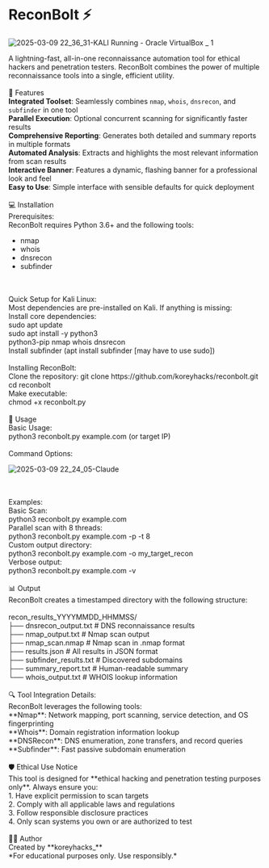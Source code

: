# ReconBolt ⚡
![2025-03-09 22_36_31-KALI  Running  - Oracle VirtualBox _ 1](https://github.com/user-attachments/assets/2c5b23ac-8ca2-41a5-9207-aa4763604457)

A lightning-fast, all-in-one reconnaissance automation tool for ethical hackers and penetration testers. ReconBolt combines the power of multiple reconnaissance tools into a single, efficient utility.
<br>
<br>
🔋 Features
<br>
**Integrated Toolset**: Seamlessly combines `nmap`, `whois`, `dnsrecon`, and `subfinder` in one tool
<br>
**Parallel Execution**: Optional concurrent scanning for significantly faster results
<br>
**Comprehensive Reporting**: Generates both detailed and summary reports in multiple formats
<br>
**Automated Analysis**: Extracts and highlights the most relevant information from scan results
<br>
**Interactive Banner**: Features a dynamic, flashing banner for a professional look and feel
<br>
**Easy to Use**: Simple interface with sensible defaults for quick deployment
<br>
<br>
💻 Installation
<br>
Prerequisites:
<br>
ReconBolt requires Python 3.6+ and the following tools:
<br>
- nmap
- whois
- dnsrecon
- subfinder
<br>
<br>
Quick Setup for Kali Linux:
<br>
Most dependencies are pre-installed on Kali. If anything is missing:
<br>
Install core dependencies:
<br>
sudo apt update
<br>
sudo apt install -y python3 
<br>
python3-pip nmap whois dnsrecon
<br>
Install subfinder (apt install subfinder [may have to use sudo])
<br>
<br>
Installing ReconBolt:
<br>
Clone the repository:
git clone https://github.com/koreyhacks/reconbolt.git
<br>
cd reconbolt
<br>
Make executable:
<br>
chmod +x reconbolt.py
<br>
<br>
🚀 Usage
<br>
Basic Usage:
<br>
python3 reconbolt.py example.com (or target IP)
<br>
<br>
Command Options:

![2025-03-09 22_24_05-Claude](https://github.com/user-attachments/assets/a9e5acc5-1abb-4eca-8936-cbb9bb4275bf)

<br>
<br>
Examples:
<br>
Basic Scan:
<br>
python3 reconbolt.py example.com
<br>
Parallel scan with 8 threads:
<br>
python3 reconbolt.py example.com -p -t 8
<br>
Custom output directory:
<br>
python3 reconbolt.py example.com -o my_target_recon
<br>
Verbose output:
<br>
python3 reconbolt.py example.com -v
<br>
<br>
📊 Output
<br>
ReconBolt creates a timestamped directory with the following structure:
<br>
<br>
recon_results_YYYYMMDD_HHMMSS/
<br>
├── dnsrecon_output.txt            # DNS reconnaissance results
<br>
├── nmap_output.txt                # Nmap scan output
<br>
├── nmap_scan.nmap                 # Nmap scan in .nmap format
<br>
├── results.json                   # All results in JSON format
<br>
├── subfinder_results.txt          # Discovered subdomains
<br>
├── summary_report.txt             # Human-readable summary
<br>
└── whois_output.txt               # WHOIS lookup information
<br>
<br>
🔍 Tool Integration Details:
<br>
ReconBolt leverages the following tools:
<br>
**Nmap**: Network mapping, port scanning, service detection, and OS fingerprinting
<br>
**Whois**: Domain registration information lookup
<br>
**DNSRecon**: DNS enumeration, zone transfers, and record queries
<br>
**Subfinder**: Fast passive subdomain enumeration
<br>
<br>
🛡️ Ethical Use Notice
<br>
This tool is designed for **ethical hacking and penetration testing purposes only**. Always ensure you:
<br>
1. Have explicit permission to scan targets
<br>
2. Comply with all applicable laws and regulations
<br>
3. Follow responsible disclosure practices
<br>
4. Only scan systems you own or are authorized to test
<br>
<br>
👨‍💻 Author
<br>
Created by **koreyhacks_**
<br>
*For educational purposes only. Use responsibly.*
